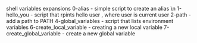 shell variables expansions 
0-alias - simple script to create an alias \n
1-hello_you - script that rpints hello user , where user is current user
2-path - add a path to PATH
4-global_variables - script that lists environment variables
6-create_local_variable - creating a new local variable
7-create_global_variable - create a new global variable
